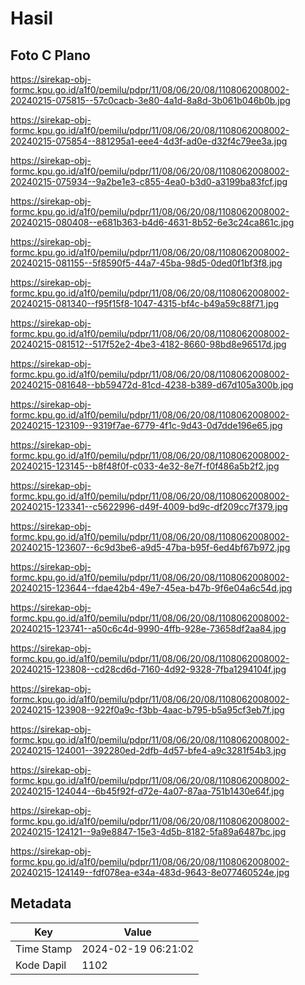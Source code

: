 # Hasil

## Foto C Plano

https://sirekap-obj-formc.kpu.go.id/a1f0/pemilu/pdpr/11/08/06/20/08/1108062008002-20240215-075815--57c0cacb-3e80-4a1d-8a8d-3b061b046b0b.jpg

https://sirekap-obj-formc.kpu.go.id/a1f0/pemilu/pdpr/11/08/06/20/08/1108062008002-20240215-075854--881295a1-eee4-4d3f-ad0e-d32f4c79ee3a.jpg

https://sirekap-obj-formc.kpu.go.id/a1f0/pemilu/pdpr/11/08/06/20/08/1108062008002-20240215-075934--9a2be1e3-c855-4ea0-b3d0-a3199ba83fcf.jpg

https://sirekap-obj-formc.kpu.go.id/a1f0/pemilu/pdpr/11/08/06/20/08/1108062008002-20240215-080408--e681b363-b4d6-4631-8b52-6e3c24ca861c.jpg

https://sirekap-obj-formc.kpu.go.id/a1f0/pemilu/pdpr/11/08/06/20/08/1108062008002-20240215-081155--5f8590f5-44a7-45ba-98d5-0ded0f1bf3f8.jpg

https://sirekap-obj-formc.kpu.go.id/a1f0/pemilu/pdpr/11/08/06/20/08/1108062008002-20240215-081340--f95f15f8-1047-4315-bf4c-b49a59c88f71.jpg

https://sirekap-obj-formc.kpu.go.id/a1f0/pemilu/pdpr/11/08/06/20/08/1108062008002-20240215-081512--517f52e2-4be3-4182-8660-98bd8e96517d.jpg

https://sirekap-obj-formc.kpu.go.id/a1f0/pemilu/pdpr/11/08/06/20/08/1108062008002-20240215-081648--bb59472d-81cd-4238-b389-d67d105a300b.jpg

https://sirekap-obj-formc.kpu.go.id/a1f0/pemilu/pdpr/11/08/06/20/08/1108062008002-20240215-123109--9319f7ae-6779-4f1c-9d43-0d7dde196e65.jpg

https://sirekap-obj-formc.kpu.go.id/a1f0/pemilu/pdpr/11/08/06/20/08/1108062008002-20240215-123145--b8f48f0f-c033-4e32-8e7f-f0f486a5b2f2.jpg

https://sirekap-obj-formc.kpu.go.id/a1f0/pemilu/pdpr/11/08/06/20/08/1108062008002-20240215-123341--c5622996-d49f-4009-bd9c-df209cc7f379.jpg

https://sirekap-obj-formc.kpu.go.id/a1f0/pemilu/pdpr/11/08/06/20/08/1108062008002-20240215-123607--6c9d3be6-a9d5-47ba-b95f-6ed4bf67b972.jpg

https://sirekap-obj-formc.kpu.go.id/a1f0/pemilu/pdpr/11/08/06/20/08/1108062008002-20240215-123644--fdae42b4-49e7-45ea-b47b-9f6e04a6c54d.jpg

https://sirekap-obj-formc.kpu.go.id/a1f0/pemilu/pdpr/11/08/06/20/08/1108062008002-20240215-123741--a50c6c4d-9990-4ffb-928e-73658df2aa84.jpg

https://sirekap-obj-formc.kpu.go.id/a1f0/pemilu/pdpr/11/08/06/20/08/1108062008002-20240215-123808--cd28cd6d-7160-4d92-9328-7fba1294104f.jpg

https://sirekap-obj-formc.kpu.go.id/a1f0/pemilu/pdpr/11/08/06/20/08/1108062008002-20240215-123908--922f0a9c-f3bb-4aac-b795-b5a95cf3eb7f.jpg

https://sirekap-obj-formc.kpu.go.id/a1f0/pemilu/pdpr/11/08/06/20/08/1108062008002-20240215-124001--392280ed-2dfb-4d57-bfe4-a9c3281f54b3.jpg

https://sirekap-obj-formc.kpu.go.id/a1f0/pemilu/pdpr/11/08/06/20/08/1108062008002-20240215-124044--6b45f92f-d72e-4a07-87aa-751b1430e64f.jpg

https://sirekap-obj-formc.kpu.go.id/a1f0/pemilu/pdpr/11/08/06/20/08/1108062008002-20240215-124121--9a9e8847-15e3-4d5b-8182-5fa89a6487bc.jpg

https://sirekap-obj-formc.kpu.go.id/a1f0/pemilu/pdpr/11/08/06/20/08/1108062008002-20240215-124149--fdf078ea-e34a-483d-9643-8e077460524e.jpg


## Metadata

| Key        | Value               |
| ---------- | ------------------- |
| Time Stamp | 2024-02-19 06:21:02 |
| Kode Dapil | 1102                |



